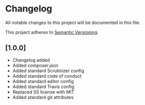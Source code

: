# Changelog

All notable changes to this project will be documented in this file.

This project adheres to [Semantic Versioning](http://semver.org/).

## [1.0.0]

* Changelog added
* Added composer.json
* Added standard Scrutinizer config
* Added standard code of conduct
* Added standard editor config
* Added standard Travis config
* Replaced SS license with MIT
* Added standard git attributes
